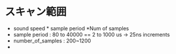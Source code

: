 # スキャン範囲
- sound speed * sample period *Num of samples
- sample period : 80 to 40000 == 2 to 1000 us -> 25ns increments
- number_of_samples : 200~1200
- 